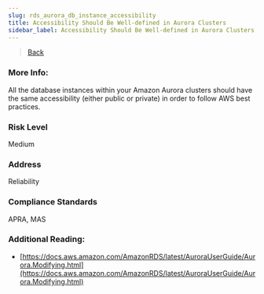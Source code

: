 ```yaml
---
slug: rds_aurora_db_instance_accessibility
title: Accessibility Should Be Well-defined in Aurora Clusters
sidebar_label: Accessibility Should Be Well-defined in Aurora Clusters
---
```

> [Back](../../rdsmonitoring)

### More Info:
All the database instances within your Amazon Aurora clusters should have the same accessibility (either public or private) in order to follow AWS best practices.

### Risk Level
Medium

### Address
Reliability

### Compliance Standards
APRA, MAS

### Additional Reading:
- [https://docs.aws.amazon.com/AmazonRDS/latest/AuroraUserGuide/Aurora.Modifying.html](https://docs.aws.amazon.com/AmazonRDS/latest/AuroraUserGuide/Aurora.Modifying.html) 

